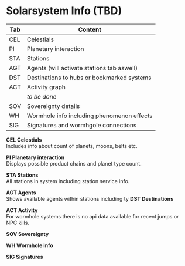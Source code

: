 # Solarsystem Info (TBD)

| Tab | Content |
|--|--|
| CEL| Celestials |
| PI | Planetary interaction |
| STA| Stations|
| AGT| Agents (will activate stations tab aswell)|
| DST| Destinations to hubs or bookmarked systems |
| ACT| Activity graph|
| | *to be done* |
| SOV| Sovereignty details |
| WH | Wormhole info including phenomenon effects |
| SIG| Signatures and wormhgole connections |

**CEL Celestials**<br>
Includes info about count of planets, moons, belts etc.

**PI Planetary interaction**<br>
Displays possible product chains and planet type count.

**STA Stations**<br>
All stations in system including station service info.

**AGT Agents**<br>
Shows available agents within stations including ty
**DST Destinations**<br>

**ACT Activity**<br>
For wormhole systems there is no api data available for recent jumps or NPC kills.

**SOV Sovereignty**<br>

**WH Wormhole info**<br>

**SIG Signatures**<br>

<!--stackedit_data:
eyJoaXN0b3J5IjpbNTQ1OTAzNjA2LC0xMzkxODQ0MzkyLC03NT
I3NzAwNTgsLTQ5NzA4MDkxMV19
-->